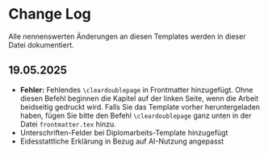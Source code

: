 # Change Log

Alle nennenswerten Änderungen an diesen Templates werden in dieser Datei dokumentiert.

## 19.05.2025

* **Fehler:** Fehlendes `\cleardoublepage` in Frontmatter hinzugefügt. Ohne diesen Befehl beginnen die Kapitel auf der linken Seite, wenn die Arbeit beidseitig gedruckt wird. Falls Sie das Template vorher heruntergeladen haben, fügen Sie bitte den Befehl `\cleardoublepage` ganz unten in der Datei `frontmatter.tex` hinzu.
* Unterschriften-Felder bei Diplomarbeits-Template hinzugefügt
* Eidesstattliche Erklärung in Bezug auf AI-Nutzung angepasst
